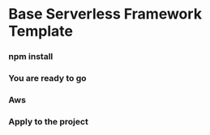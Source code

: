 # Base Serverless Framework Template

### npm install

### You are ready to go

### Aws

### Apply to the project 
